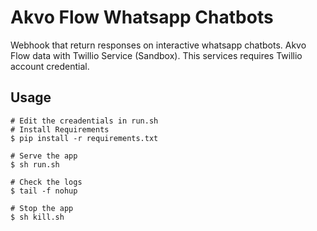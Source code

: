 # Akvo Flow Whatsapp Chatbots
Webhook that return responses on interactive whatsapp chatbots.
Akvo Flow data with Twillio Service (Sandbox). 
This services requires Twillio account credential.

## Usage 

```
# Edit the creadentials in run.sh
# Install Requirements
$ pip install -r requirements.txt

# Serve the app 
$ sh run.sh 

# Check the logs
$ tail -f nohup

# Stop the app
$ sh kill.sh

```
